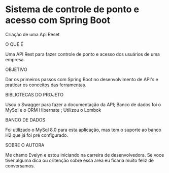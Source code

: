 # Sistema de controle de ponto e acesso com Spring Boot
Criação de uma Api Reset

O QUE É

Uma API Rest para fazer controle de ponto e acesso dos usuários de uma empresa.

OBJETIVO

Dar os primeiros passos com Spring Boot no desenvolvimento de API's e praticar os conceitos das ferramentas.

BIBLIOTECAS DO PROJETO

Usou o Swagger para fazer a documentação da API;
Banco de dados foi o MySql e o ORM Hibernate ;
Utilizou o Lombok 

BANCO DE DADOS

Foi utilizado o MySql 8.0 para esta aplicação, mas tem o suporte ao banco H2 que já foi pré configurado.

SOBRE O AUTORA

Me chamo Evelyn e estou iniciando na carreira de desenvolvedora. 
Se voce tiver alguma dica ou oritenção sobre essa area eu ficaria muito feliz de conversamos. 
